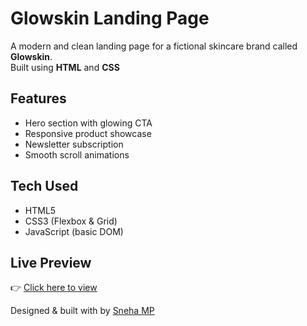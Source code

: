 # Glowskin Landing Page

A modern and clean landing page for a fictional skincare brand called **Glowskin**.  
Built using **HTML** and **CSS**

## Features
- Hero section with glowing CTA
- Responsive product showcase
- Newsletter subscription
- Smooth scroll animations

## Tech Used
- HTML5
- CSS3 (Flexbox & Grid)
- JavaScript (basic DOM)

## Live Preview
👉 [Click here to view](https://snehamp12.github.io/glowskin-landing-page/)

Designed & built with by [Sneha MP](https://github.com/snehamp12)
